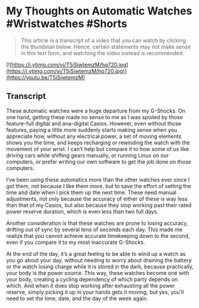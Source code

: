 # My Thoughts on Automatic Watches #Wristwatches #Shorts

> This article is a transcript of a video that you can watch by clicking the thumbnail below. Hence, certain statements may not make sense in this text form, and watching the video instead is recommended.

[![https://i.ytimg.com/vi/T5iSiwtemzM/hq720.jpg](https://i.ytimg.com/vi/T5iSiwtemzM/hq720.jpg)](https://youtu.be/T5iSiwtemzM)

## Transcript

These automatic watches were a huge departure from my G-Shocks. On one hand, getting these made no sense to me as I was spoiled by those feature-full digital and ana-digital Casios. However, even without those features, paying a little more suddenly starts making sense when you appreciate how, without any electrical power, a set of moving elements shows you the time, and keeps recharging or rewinding the watch with the movement of your wrist. I can’t help but compare it to how some of us like driving cars while shifting gears manually, or running Linux on our computers, or prefer writing our own software to get the job done on those computers.

I’ve been using these automatics more than the other watches ever since I got them, not because I like them more, but to save the effort of setting the time and date when I pick them up the next time. These need manual adjustments, not only because the accuracy of either of these is way less than that of my Casios, but also because they stop working past their rated power reserve duration, which is even less than two full days.

Another consideration is that these watches are prone to losing accuracy, drifting out of sync by several tens of seconds each day. This made me realize that you cannot achieve accurate timekeeping down to the second, even if you compare it to my most inaccurate G-Shocks.

At the end of the day, it’s a great feeling to be able to wind up a watch as you go about your day, without needing to worry about draining the battery or the watch losing charge while it is stored in the dark, because practically, your body is the power source. This way, these watches become one with your body, creating a cycling dependency of which party depends on which. And when it does stop working after exhausting all the power reserve, simply picking it up in your hands gets it moving, but yes, you’ll need to set the time, date, and the day of the week again.
